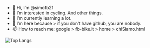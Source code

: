 - 👋 Hi, I’m @simofb21 
- 👀 I’m interested in cycling. And other things. 
- 🌱 I’m currently learning a lot. 
- 💞️ I’m  here because > if you don't have github, you are nobody. 
- 📫 How to reach me: google >  fb-bike.it > home > chiSiamo.html

<!---
simofb21/simofb21 is a ✨ special ✨ repository because its `README.md` (this file) appears on your GitHub profile.
You can click the Preview link to take a look at your changes.
--->
![Top Langs](https://github-readme-stats.vercel.app/api/top-langs/?username=simofb21&layout=compact&theme=dark)

